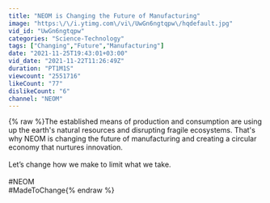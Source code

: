 ```yaml
---
title: "NEOM is Changing the Future of Manufacturing"
image: "https:\/\/i.ytimg.com\/vi\/UwGn6ngtqpw\/hqdefault.jpg"
vid_id: "UwGn6ngtqpw"
categories: "Science-Technology"
tags: ["Changing","Future","Manufacturing"]
date: "2021-11-25T19:43:01+03:00"
vid_date: "2021-11-22T11:26:49Z"
duration: "PT1M1S"
viewcount: "2551716"
likeCount: "77"
dislikeCount: "6"
channel: "NEOM"
---
```

{% raw %}The established means of production and consumption are using up the earth's natural resources and disrupting fragile ecosystems. That's why NEOM is changing the future of manufacturing and creating a circular economy that nurtures innovation.<br /><br />Let’s change how we make to limit what we take.<br /><br />#NEOM<br />#MadeToChange{% endraw %}
